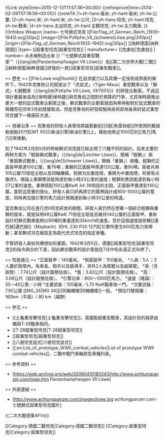 {{Link style|time=2015-12-13T11:57:36+00:00}}
{{refimprove|time=2014-02-09T07:18:56+00:00}}
{{noteTA
|1=zh-hans:毫米; zh-hant:毫米; zh-tw:公釐;
|2=zh-hans:米; zh-hant:米; zh-tw:公尺;
|3=zh-hans:坦克; zh-hant:坦克; zh-tw:戰車;
|4=zh-hans:主战坦克; zh-hant:主戰坦克; zh-tw:主力戰車;
}}
{{Infobox Weapon
|name= 七号狮式坦克 [[File:Flag_of_German_Reich_(1935–1945).svg|30px]]
|image=[[File:PzKpfw_VII_(schwere)_Löwe.png|300px]]
|origin=[[File:Flag_of_German_Reich_(1935–1945).svg|30px]] [[纳粹德国|纳粹德国]]
|type= [[超重型坦克|超重型坦克]]
| manufacturer= [[克虜伯|克虜伯]]
|       number= 从未被制造出来
}}
'''七號獅式超重型戰車'''（{{lang|de|Panzerkampfwagen VII Löwe}}）為[[第二次世界大戰|二戰]][[納粹德國|納粹德國]]研發的一款[[超重型坦克|超重型戰車]]。

== 歷史 ==
[[File:Lowe.svg|thumb]]
在追求威力以及具備一定技術成熟面的條件下，1942年克魯勃公司就提出了「虎鼠式」（Tiger-Maus）重型戰車以及「獅式」七號戰車（{{lang|de|PzKpfw VII Löwe, VK7001}}）的研發企劃案。不過這項計畫最後淪為[[保時捷|保時捷]]與克魯伯之間對於預算的鬥爭，尤其保時捷推出更大一號的鼠式戰車企劃案之後，獅式戰車的企劃案就因為希特勒對於鼠式戰車的興趣而在同年3月初就被取消，但是克魯伯的研發經驗與技術卻為後來的鼠式重型坦克舖下一條康莊大道。

== 發展沿革 ==
克魯伯的研發人員曾经將腦筋動到[[S艇|魚雷快艇]]所使用的戴姆勒朋馳20汽缸MT 502[[柴油引擎|柴油引擎]]上，藉助他將近1000匹的[[馬力|馬力]]來推動。

到了1942年2月到5月的時候獅式坦克就已經出現了六種不同的設計。后来主要的两种方案为「輕裝獅式戰車」（{{lang|de|Leichter Löwe}}，簡稱「輕獅」）與「重裝獅式戰車」（{{lang|de|Schwerer Löwe}}，簡稱「重獅」）兩種，輕獅的正面裝甲厚達100公厘，重76噸；重獅的正面裝甲厚達120公厘，重90噸。兩者共用105公厘70倍徑主砲以及同軸機槍。轻狮为后置炮塔，重狮为中置炮塔，轮廓有点像虎II。理論上重獅應該能夠達到每小時23公里的速度；輕獅則應該能達到每小時27公里的速度。重狮搭配150公厘KwK 44 38倍徑的主砲，正面裝甲要達到140公厘。面對這麼重的傢伙，研發人員只好再將它的履帶設計成900-1000公厘的寬度，同時再加強引擎的馬力設計預期達到每小時30公里的時速。

當克魯伯公司在進行虎II坦克研发的期間，研發人員仍然在想著一個綜合輕獅與重獅的版本，就是採用88公厘KwK 71倍徑主砲並且維持140公厘的正面裝甲。重新設計的獅式戰車能夠以90噸的重量達到35km/h的速度。至於這個速度就依賴[[邁巴赫|邁巴赫]]（Maybach）的HL 230 P30 12汽缸引擎所產生800匹馬力來帶動；甚至獅式坦克被設定為取代虎式坦克的指定車種。

不管研發人員如何構想如何畫圖，1942年3月5日，德國[[超重型坦克|超重型坦克]]的指令與合約下達，因此獅式戰車的設計案就在7月中旬永遠正式叫停了。

== 性能諸元 ==
*正面裝甲：140毫米。
*側面裝甲：100毫米。
*人員：5人；3人置於砲塔內，為車長、砲手以及裝填手，另外2人為駕駛以及副駕駛。
*長（含砲管）：7.74公尺（設計圖預估值）。
*寬：3.83公尺（設計圖預估值）。
*高：3.08公尺（設計圖預估值）。
*引擎功率：800～1000匹馬力。
*速度（理論）：35～40公里／小時
*主要武裝：105毫米／L70 KwK戰車炮一門。
*次要武裝：7.92公厘 [[MG_34|MG 34]][[同軸機槍|同軸機槍]]一挺。
*預估行駛距離：160km（平面）/ 80 km（越野）

== 参见 ==
* [[土龜重攻擊坦克|土龜重攻擊坦克]]，英國製超重型戰車，其設計目的與原由概與T-28戰車相同。
* [[T-28超重型坦克|T-28超重型坦克]]
* [[超重型坦克|超重型坦克]]
* [[八號坦克鼠式|八號坦克鼠式]]
* [[:en:List_of_prototype_WWII_combat_vehicles|List of prototype WWII combat vehicles]]，二戰中戰鬥車輛原型車種列表。

== 參考資料 ==
* [https://web.archive.org/web/20080410180343/http://www.achtungpanzer.com/lowe.htm Panzerkampfwagen VII Löwe]

== 外部連結 ==
* [http://www.achtungpanzer.com/images/lowe.jpg achtungpanzer.com-七號獅式超重型坦克圖片]

{{二次大戰德軍AFVs}}

[[Category:德國二戰坦克|Category:德國二戰坦克]]
[[Category:超重型坦克|Category:超重型坦克]]